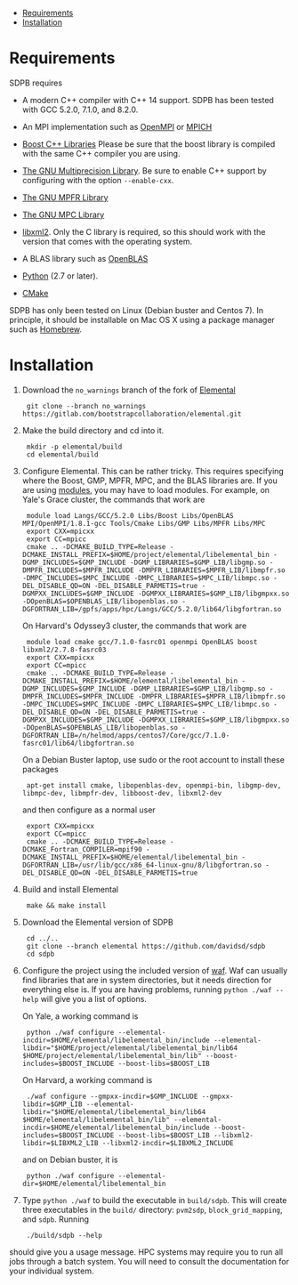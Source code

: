 
* [Requirements](#requirements)
* [Installation](#installation)

# Requirements

SDPB requires

- A modern C++ compiler with C++ 14 support.  SDPB has been tested with
  GCC 5.2.0, 7.1.0, and 8.2.0.

- An MPI implementation such as [OpenMPI](https://www.open-mpi.org/) or [MPICH](https://www.mpich.org/)

- [Boost C++ Libraries](http://www.boost.org/) Please be sure that the
  boost library is compiled with the same C++ compiler you are using.

- [The GNU Multiprecision Library](https://gmplib.org/).  Be sure to
  enable C++ support by configuring with the option `--enable-cxx`.

- [The GNU MPFR Library](https://www.mpfr.org/)

- [The GNU MPC Library](http://www.multiprecision.org/mpc)

- [libxml2](http://www.xmlsoft.org/).  Only the C library is required,
  so this should work with the version that comes with the operating
  system.

- A BLAS library such as [OpenBLAS](http://www.openblas.net/)

- [Python](https://python.org) (2.7 or later).

- [CMake](https://cmake.org/)

SDPB has only been tested on Linux (Debian buster and Centos 7).  In
principle, it should be installable on Mac OS X using a package
manager such as [Homebrew](https://brew.sh).


# Installation

1. Download the `no_warnings` branch of the fork of [Elemental](https://gitlab.com/bootstrapcollaboration/elemental)

        git clone --branch no_warnings https://gitlab.com/bootstrapcollaboration/elemental.git

    
2. Make the build directory and cd into it.

        mkdir -p elemental/build
        cd elemental/build

3. Configure Elemental.  This can be rather tricky.  This requires specifying where the Boost, GMP, MPFR, MPC, and the BLAS libraries are.  If you are using [modules](http://modules.sourceforge.net/), you may have to load modules.  For example, on Yale's Grace cluster, the commands that work are
   
        module load Langs/GCC/5.2.0 Libs/Boost Libs/OpenBLAS MPI/OpenMPI/1.8.1-gcc Tools/Cmake Libs/GMP Libs/MPFR Libs/MPC
        export CXX=mpicxx
        export CC=mpicc
        cmake .. -DCMAKE_BUILD_TYPE=Release -DCMAKE_INSTALL_PREFIX=$HOME/project/elemental/libelemental_bin -DGMP_INCLUDES=$GMP_INCLUDE -DGMP_LIBRARIES=$GMP_LIB/libgmp.so -DMPFR_INCLUDES=$MPFR_INCLUDE -DMPFR_LIBRARIES=$MPFR_LIB/libmpfr.so -DMPC_INCLUDES=$MPC_INCLUDE -DMPC_LIBRARIES=$MPC_LIB/libmpc.so -DEL_DISABLE_QD=ON -DEL_DISABLE_PARMETIS=true -DGMPXX_INCLUDES=$GMP_INCLUDE -DGMPXX_LIBRARIES=$GMP_LIB/libgmpxx.so -DOpenBLAS=$OPENBLAS_LIB/libopenblas.so -DGFORTRAN_LIB=/gpfs/apps/hpc/Langs/GCC/5.2.0/lib64/libgfortran.so

    On Harvard's Odyssey3 cluster, the commands that work are
    
        module load cmake gcc/7.1.0-fasrc01 openmpi OpenBLAS boost libxml2/2.7.8-fasrc03
        export CXX=mpicxx
        export CC=mpicc
        cmake .. -DCMAKE_BUILD_TYPE=Release -DCMAKE_INSTALL_PREFIX=$HOME/elemental/libelemental_bin -DGMP_INCLUDES=$GMP_INCLUDE -DGMP_LIBRARIES=$GMP_LIB/libgmp.so -DMPFR_INCLUDES=$MPFR_INCLUDE -DMPFR_LIBRARIES=$MPFR_LIB/libmpfr.so -DMPC_INCLUDES=$MPC_INCLUDE -DMPC_LIBRARIES=$MPC_LIB/libmpc.so -DEL_DISABLE_QD=ON -DEL_DISABLE_PARMETIS=true -DGMPXX_INCLUDES=$GMP_INCLUDE -DGMPXX_LIBRARIES=$GMP_LIB/libgmpxx.so -DOpenBLAS=$OPENBLAS_LIB/libopenblas.so -DGFORTRAN_LIB=/n/helmod/apps/centos7/Core/gcc/7.1.0-fasrc01/lib64/libgfortran.so

    On a Debian Buster laptop, use sudo or the root account to
    install these packages
    
        apt-get install cmake, libopenblas-dev, openmpi-bin, libgmp-dev, libmpc-dev, libmpfr-dev, libboost-dev, libxml2-dev
    
    and then configure as a normal user
    
        export CXX=mpicxx
        export CC=mpicc
        cmake .. -DCMAKE_BUILD_TYPE=Release -DCMAKE_Fortran_COMPILER=mpif90 -DCMAKE_INSTALL_PREFIX=$HOME/elemental/libelemental_bin -DGFORTRAN_LIB=/usr/lib/gcc/x86_64-linux-gnu/8/libgfortran.so -DEL_DISABLE_QD=ON -DEL_DISABLE_PARMETIS=true

4. Build and install Elemental

        make && make install

5. Download the Elemental version of SDPB

        cd ../..
        git clone --branch elemental https://github.com/davidsd/sdpb
        cd sdpb

6. Configure the project using the included version of [waf](https://waf.io).  Waf can usually find libraries that are in system directories, but it needs direction for everything else is.  If you are having problems, running `python ./waf --help` will give you a list of options.
   
   On Yale, a working command is

        python ./waf configure --elemental-incdir=$HOME/elemental/libelemental_bin/include --elemental-libdir="$HOME/project/elemental/libelemental_bin/lib64 $HOME/project/elemental/libelemental_bin/lib" --boost-includes=$BOOST_INCLUDE --boost-libs=$BOOST_LIB

    On Harvard, a working command is

        ./waf configure --gmpxx-incdir=$GMP_INCLUDE --gmpxx-libdir=$GMP_LIB --elemental-libdir="$HOME/elemental/libelemental_bin/lib64 $HOME/elemental/libelemental_bin/lib" --elemental-incdir=$HOME/elemental/libelemental_bin/include --boost-includes=$BOOST_INCLUDE --boost-libs=$BOOST_LIB --libxml2-libdir=$LIBXML2_LIB --libxml2-incdir=$LIBXML2_INCLUDE

    and on Debian buster, it is

        python ./waf configure --elemental-dir=$HOME/elemental/libelemental_bin
    
7. Type `python ./waf` to build the executable in `build/sdpb`.  This will create three executables in the `build/` directory: `pvm2sdp`, `block_grid_mapping`, and `sdpb`. Running
   
        ./build/sdpb --help

should give you a usage message.  HPC systems may require you to run
all jobs through a batch system.  You will need to consult the
documentation for your individual system.
